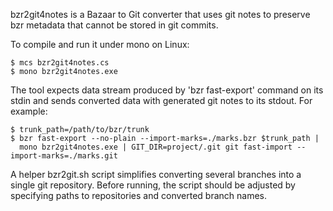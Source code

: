 bzr2git4notes is a Bazaar to Git converter that uses git notes to preserve bzr metadata
that cannot be stored in git commits.

To compile and run it under mono on Linux:

    $ mcs bzr2git4notes.cs
    $ mono bzr2git4notes.exe

The tool expects data stream produced by 'bzr fast-export' command on its stdin
and sends converted data with generated git notes to its stdout. For example:

    $ trunk_path=/path/to/bzr/trunk
    $ bzr fast-export --no-plain --import-marks=./marks.bzr $trunk_path |
      mono bzr2git4notes.exe | GIT_DIR=project/.git git fast-import --import-marks=./marks.git

A helper bzr2git.sh script simplifies converting several branches into a single git repository.
Before running, the script should be adjusted by specifying paths to repositories and
converted branch names.
